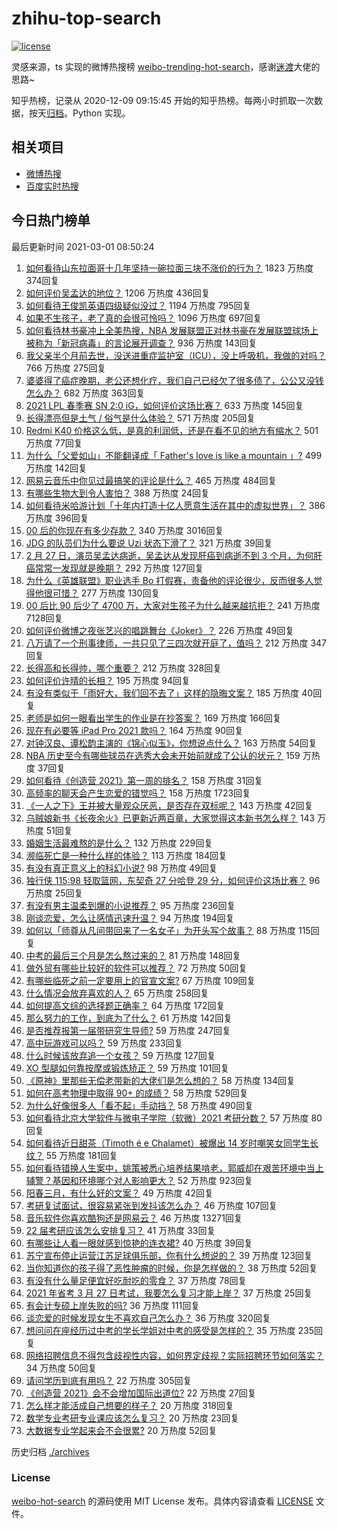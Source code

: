 # zhihu-top-search

[![license](https://img.shields.io/github/license/Arrackisarookie/zhihu-top-search)](https://github.com/Arrackisarookie/zhihu-top-search/blob/master/LICENSE)

灵感来源，ts 实现的微博热搜榜 [weibo-trending-hot-search](https://github.com/justjavac/weibo-trending-hot-search)，感谢[迷渡](https://github.com/justjavac)大佬的思路~

知乎热榜，记录从 2020-12-09 09:15:45 开始的知乎热榜。每两小时抓取一次数据，按天[归档](./archives)。Python 实现。

## 相关项目
+ [微博热搜](https://github.com/Arrackisarookie/weibo-hot-search)
+ [百度实时热搜](https://github.com/Arrackisarookie/baidu-hot-search)

## 今日热门榜单

<!-- Rank Begin -->

最后更新时间 2021-03-01 08:50:24

1. [如何看待山东拉面哥十几年坚持一碗拉面三块不涨价的行为？](https://www.zhihu.com/question/446038738) 1823 万热度 374回复
1. [如何评价吴孟达的地位？](https://www.zhihu.com/question/446726248) 1206 万热度 436回复
1. [如何看待王俊凯英语四级疑似没过？](https://www.zhihu.com/question/446738668) 1194 万热度 795回复
1. [如果不生孩子，老了真的会很可怜吗？](https://www.zhihu.com/question/444313202) 1096 万热度 697回复
1. [如何看待林书豪冲上全美热搜，NBA 发展联盟正对林书豪在发展联盟球场上被称为「新冠病毒」的言论展开调查？](https://www.zhihu.com/question/446638588) 936 万热度 143回复
1. [我父亲半个月前去世，没送进重症监护室（ICU），没上呼吸机，我做的对吗？](https://www.zhihu.com/question/54141913) 766 万热度 275回复
1. [婆婆得了癌症晚期，老公还想化疗，我们自己已经欠了很多债了，公公又没钱怎么办？](https://www.zhihu.com/question/378674242) 682 万热度 363回复
1. [2021 LPL 春季赛 SN 2:0 iG，如何评价这场比赛？](https://www.zhihu.com/question/446895538) 633 万热度 145回复
1. [长得漂亮但是土气 / 俗气是什么体验？](https://www.zhihu.com/question/60012869) 571 万热度 205回复
1. [Redmi K40 价格这么低，是真的利润低，还是在看不见的地方有缩水？](https://www.zhihu.com/question/446429572) 501 万热度 77回复
1. [为什么「父爱如山」不能翻译成「 Father's love is like a mountain 」?](https://www.zhihu.com/question/434854946) 499 万热度 142回复
1. [网易云音乐中你见过最搞笑的评论是什么？](https://www.zhihu.com/question/66822815) 465 万热度 484回复
1. [有哪些生物大到令人害怕？](https://www.zhihu.com/question/444874663) 388 万热度 24回复
1. [如何看待米哈游计划「十年内打造十亿人愿意生活在其中的虚拟世界」？](https://www.zhihu.com/question/445879031) 386 万热度 396回复
1. [00 后的你现在有多少存款？](https://www.zhihu.com/question/316803201) 340 万热度 3016回复
1. [JDG 的队员们为什么要说 Uzi 状态下滑了？](https://www.zhihu.com/question/446768464) 321 万热度 39回复
1. [2 月 27 日，演员吴孟达病逝，吴孟达从发现肝癌到病逝不到 3 个月，为何肝癌常常一发现就是晚期？](https://www.zhihu.com/question/446702124) 292 万热度 127回复
1. [为什么《英雄联盟》职业选手 Bo 打假赛，责备他的评论很少，反而很多人觉得他很可惜？](https://www.zhihu.com/question/446092046) 277 万热度 130回复
1. [00 后比 90 后少了 4700 万，大家对生孩子为什么越来越抗拒？](https://www.zhihu.com/question/405043851) 241 万热度 7128回复
1. [如何评价微博之夜张艺兴的唱跳舞台《Joker》？](https://www.zhihu.com/question/446808495) 226 万热度 49回复
1. [八万请了一个刑事律师，一共只见了三四次就开庭了，值吗？](https://www.zhihu.com/question/440415148) 212 万热度 347回复
1. [长得高和长得帅，哪个重要？](https://www.zhihu.com/question/445455686) 212 万热度 328回复
1. [如何评价许晴的长相？](https://www.zhihu.com/question/30171889) 195 万热度 94回复
1. [有没有类似于「雨好大，我们回不去了」这样的隐晦文案？](https://www.zhihu.com/question/445913131) 185 万热度 40回复
1. [老师是如何一眼看出学生的作业是在抄答案？](https://www.zhihu.com/question/446221874) 169 万热度 166回复
1. [现在有必要等 iPad Pro 2021 款吗？](https://www.zhihu.com/question/445313458) 164 万热度 90回复
1. [对钟汉良、谭松韵主演的《锦心似玉》，你想说点什么？](https://www.zhihu.com/question/445431076) 163 万热度 54回复
1. [NBA 历史至今有哪些球员在选秀大会未开始前就成了公认的状元？](https://www.zhihu.com/question/445392303) 159 万热度 37回复
1. [如何看待《创造营 2021》第一周的排名？](https://www.zhihu.com/question/446770700) 158 万热度 31回复
1. [高频率的聊天会产生恋爱的错觉吗？](https://www.zhihu.com/question/387129145) 158 万热度 1723回复
1. [《一人之下》王并被大量观众厌恶，是否存在双标呢？](https://www.zhihu.com/question/446684830) 143 万热度 42回复
1. [乌贼娘新书《长夜余火》已更新近两百章，大家觉得这本新书怎么样？](https://www.zhihu.com/question/444850883) 143 万热度 51回复
1. [婚姻生活最难熬的是什么？](https://www.zhihu.com/question/418529552) 132 万热度 229回复
1. [濒临死亡是一种什么样的体验？](https://www.zhihu.com/question/26549819) 113 万热度 184回复
1. [有没有真正意义上的科幻小说?](https://www.zhihu.com/question/442685545) 98 万热度 49回复
1. [独行侠 115:98 轻取篮网，东契奇 27 分哈登 29 分，如何评价这场比赛？](https://www.zhihu.com/question/446799396) 96 万热度 25回复
1. [有没有男主温柔到爆的小说推荐？](https://www.zhihu.com/question/378429858) 95 万热度 236回复
1. [刚谈恋爱，怎么让感情迅速升温？](https://www.zhihu.com/question/368687544) 94 万热度 194回复
1. [如何以「师尊从凡间带回来了一名女子」为开头写个故事？](https://www.zhihu.com/question/441114065) 88 万热度 115回复
1. [中考的最后三个月是怎么熬过来的？](https://www.zhihu.com/question/271660970) 81 万热度 148回复
1. [做外贸有哪些比较好的软件可以推荐？](https://www.zhihu.com/question/54788846) 72 万热度 50回复
1. [有哪些临死之前一定要用上的官宣文案?](https://www.zhihu.com/question/441535376) 67 万热度 109回复
1. [什么情况会放弃喜欢的人？](https://www.zhihu.com/question/444553311) 65 万热度 258回复
1. [如何提高文综的选择题正确率？](https://www.zhihu.com/question/48712102) 64 万热度 172回复
1. [那么努力的工作，到底为了什么？](https://www.zhihu.com/question/446210729) 61 万热度 142回复
1. [是否推荐报第一届带研究生导师?](https://www.zhihu.com/question/370735900) 59 万热度 247回复
1. [高中玩游戏可以吗？](https://www.zhihu.com/question/444887000) 59 万热度 233回复
1. [什么时候该放弃追一个女孩？](https://www.zhihu.com/question/295186962) 59 万热度 127回复
1. [XO 型腿如何靠按摩或锻炼矫正？](https://www.zhihu.com/question/24021854) 59 万热度 101回复
1. [《原神》里那些无偿老带新的大佬们是怎么想的？](https://www.zhihu.com/question/446532910) 58 万热度 134回复
1. [如何在高考物理中取得 90+ 的成绩？](https://www.zhihu.com/question/25215043) 58 万热度 529回复
1. [为什么好像很多人「看不起」手动挡？](https://www.zhihu.com/question/399142356) 58 万热度 490回复
1. [如何看待北京大学软件与微电子学院（软微）2021 考研分数？](https://www.zhihu.com/question/446504795) 57 万热度 80回复
1. [如何看待近日甜茶（Timoth é e Chalamet）被爆出 14 岁时嘲笑女同学生长纹？](https://www.zhihu.com/question/446679304) 55 万热度 181回复
1. [如何看待错换人生案中，姚策被悉心培养结果啃老，郭威却在艰苦环境中当上辅警？基因和环境哪个对人影响更大？](https://www.zhihu.com/question/446335298) 52 万热度 923回复
1. [阳春三月，有什么好的文案？](https://www.zhihu.com/question/445588853) 49 万热度 42回复
1. [考研复试面试，很容易紧张到发抖该怎么办？](https://www.zhihu.com/question/267403547) 46 万热度 107回复
1. [音乐软件你喜欢酷狗还是网易云？](https://www.zhihu.com/question/412644834) 46 万热度 13271回复
1. [22 届考研应该怎么安排复习？](https://www.zhihu.com/question/413326195) 41 万热度 33回复
1. [有哪些让人看一眼就感到惊艳的连衣裙?](https://www.zhihu.com/question/383661922) 40 万热度 39回复
1. [苏宁宣布停止运营江苏足球俱乐部，你有什么想说的？](https://www.zhihu.com/question/446840233) 39 万热度 123回复
1. [当你知道你的孩子得了恶性肿瘤的时候，你是怎样做的？](https://www.zhihu.com/question/365812850) 38 万热度 52回复
1. [有没有什么量足便宜好吃耐吃的零食？](https://www.zhihu.com/question/440760538) 37 万热度 78回复
1. [2021 年省考 3 月 27 日考试，我要怎么复习才能上岸？](https://www.zhihu.com/question/445924816) 37 万热度 25回复
1. [有会计专硕上岸失败的吗?](https://www.zhihu.com/question/326819206) 36 万热度 111回复
1. [谈恋爱的时候发现女生不喜欢自己怎么办？](https://www.zhihu.com/question/446156175) 36 万热度 320回复
1. [想问问在座经历过中考的学长学姐对中考的感受是怎样的？](https://www.zhihu.com/question/446384516) 35 万热度 235回复
1. [网络招聘信息不得包含歧视性内容，如何界定歧视？实际招聘环节如何落实？](https://www.zhihu.com/question/446859046) 34 万热度 50回复
1. [请问学历到底有用吗？](https://www.zhihu.com/question/445264343) 22 万热度 305回复
1. [《创造营 2021》会不会增加国际出道位?](https://www.zhihu.com/question/444940506) 22 万热度 27回复
1. [怎么样才能活成自己想要的样子？](https://www.zhihu.com/question/442378885) 20 万热度 318回复
1. [数学专业考研专业课应该怎么复习？](https://www.zhihu.com/question/310477238) 20 万热度 23回复
1. [大数据专业学起来会不会很累?](https://www.zhihu.com/question/436625127) 20 万热度 52回复
<!-- Rank End -->

历史归档 [./archives](./archives)

### License

[weibo-hot-search](https://github.com/Arrackisarookie/zhihu-top-search) 的源码使用 MIT License 发布。具体内容请查看 [LICENSE](./LICENSE) 文件。
